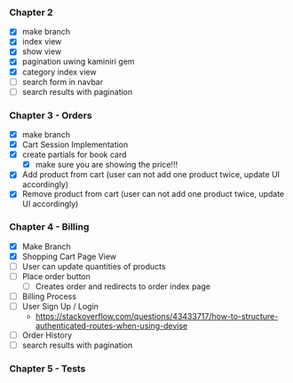 ### Chapter 2

- [x] make branch
- [x] index view
- [x] show view
- [x] pagination uwing kaminiri gem
- [x] category index view
- [ ] search form in navbar
- [ ] search results with pagination

### Chapter 3 - Orders

- [x] make branch
- [x] Cart Session Implementation
- [x] create partials for book card
  - [x] make sure you are showing the price!!!
- [x] Add product from cart (user can not add one product twice, update UI accordingly)
- [x] Remove product from cart (user can not add one product twice, update UI accordingly)

### Chapter 4 - Billing

- [x] Make Branch
- [x] Shopping Cart Page View
- [ ] User can update quantities of products
- [ ] Place order button
  - [ ] Creates order and redirects to order index page
- [ ] Billing Process
- [ ] User Sign Up / Login
  - https://stackoverflow.com/questions/43433717/how-to-structure-authenticated-routes-when-using-devise
- [ ] Order History
- [ ] search results with pagination

### Chapter 5 - Tests
